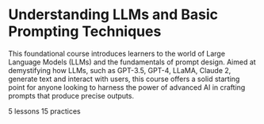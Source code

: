 # Understanding LLMs and Basic Prompting Techniques

This foundational course introduces learners to the world of Large Language Models (LLMs) and the fundamentals of prompt design. Aimed at demystifying how LLMs, such as GPT-3.5, GPT-4, LLaMA, Claude 2, generate text and interact with users, this course offers a solid starting point for anyone looking to harness the power of advanced AI in crafting prompts that produce precise outputs.

5 lessons
15 practices